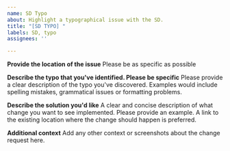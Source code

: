 ```yaml
---
name: SD Typo
about: Highlight a typographical issue with the SD.
title: "[SD TYPO] "
labels: SD, typo
assignees: ''

---
```


**Provide the location of the issue**
Please be as specific as possible

**Describe the typo that you've identified. Please be specific**
Please provide a clear description of the typo you've discovered. Examples would include spelling mistakes, grammatical issues or formatting problems.

**Describe the solution you'd like**
A clear and concise description of what change you want to see implemented. Please provide an example. A link to the existing location where the change should happen is preferred.

**Additional context**
Add any other context or screenshots about the change request here.
